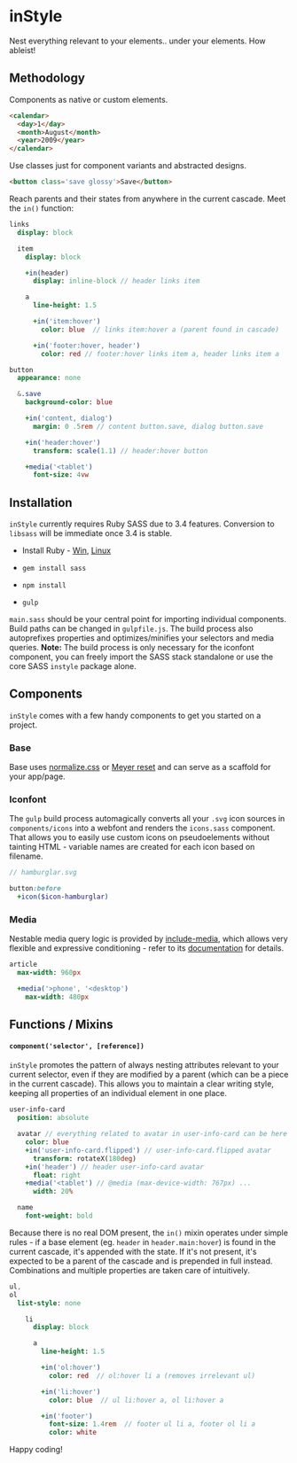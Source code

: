 # inStyle

Nest everything relevant to your elements.. under your elements. How ableist!

## Methodology

Components as native or custom elements.

```Html
<calendar>
  <day>1</day>
  <month>August</month>
  <year>2009</year>
</calendar>
```

Use classes just for component variants and abstracted designs.

```Html
<button class='save glossy'>Save</button>
```

Reach parents and their states from anywhere in the current cascade.
Meet the `in()` function:

```Sass
links
  display: block

  item
    display: block

    +in(header)
      display: inline-block // header links item

    a
      line-height: 1.5

      +in('item:hover')
        color: blue  // links item:hover a (parent found in cascade)

      +in('footer:hover, header')
        color: red // footer:hover links item a, header links item a 
```

```Sass
button
  appearance: none

  &.save
    background-color: blue

    +in('content, dialog')
      margin: 0 .5rem // content button.save, dialog button.save

    +in('header:hover')
      transform: scale(1.1) // header:hover button

    +media('<tablet')
      font-size: 4vw
```

## Installation

`inStyle` currently requires Ruby SASS due to 3.4 features. Conversion to `libsass` will be immediate once 3.4 is stable.

- Install Ruby - [Win](http://rubyinstaller.org/), [Linux](https://www.ruby-lang.org/en/documentation/installation/#package-management-systems)

- `gem install sass`

- `npm install`

- `gulp`

`main.sass` should be your central point for importing individual components.
Build paths can be changed in `gulpfile.js`.
The build process also autoprefixes properties and optimizes/minifies your selectors and media queries. **Note:** The build process is only necessary for the iconfont component, you can freely import the SASS stack standalone or use the core SASS `instyle` package alone.

## Components

`inStyle` comes with a few handy components to get you started on a project.

### Base

Base uses [normalize.css](https://github.com/necolas/normalize.css/) or [Meyer reset](http://meyerweb.com/eric/tools/css/reset/) and can serve as a scaffold for your app/page.

### Iconfont

The `gulp` build process automagically converts all your `.svg` icon sources in `components/icons` into a webfont and renders the `icons.sass` component. That allows you to easily use custom icons on pseudoelements without tainting HTML - variable names are created for each icon based on filename.

```Sass
// hamburglar.svg

button:before
  +icon($icon-hamburglar)
```

### Media

Nestable media query logic is provided by [include-media](https://github.com/eduardoboucas/include-media), which allows very flexible and expressive conditioning - refer to its [documentation](http://include-media.com/#features) for details.

```Sass
article
  max-width: 960px

  +media('>phone', '<desktop')
    max-width: 480px
```

## Functions / Mixins

#### `component('selector', [reference])`

`inStyle` promotes the pattern of always nesting attributes relevant to your current selector, even if they are modified by a parent (which can be a piece in the current cascade). This allows you to maintain a clear writing style, keeping all properties of an individual element in one place. 

```Sass
user-info-card
  position: absolute

  avatar // everything related to avatar in user-info-card can be here
    color: blue
    +in('user-info-card.flipped') // user-info-card.flipped avatar
      transform: rotateX(180deg)
    +in('header') // header user-info-card avatar
      float: right
    +media('<tablet') // @media (max-device-width: 767px) ...
      width: 20%

  name
    font-weight: bold
```

Because there is no real DOM present, the `in()` mixin operates under simple rules - if a base element (eg. `header` in `header.main:hover`) is found in the current cascade, it's appended with the state. If it's not present, it's expected to be a parent of the cascade and is prepended in full instead. Combinations and multiple properties are taken care of intuitively.

```Sass
ul,
ol
  list-style: none

    li
      display: block

      a
        line-height: 1.5

        +in('ol:hover')
          color: red  // ol:hover li a (removes irrelevant ul)

        +in('li:hover')
          color: blue  // ul li:hover a, ol li:hover a

        +in('footer')
          font-size: 1.4rem  // footer ul li a, footer ol li a
          color: white
```

Happy coding!
